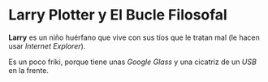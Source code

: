 # Larry Plotter y El Bucle Filosofal

**Larry** es un niño huérfano que vive con sus tíos que le tratan mal (le hacen usar *Internet Explorer*).

Es un poco friki, porque tiene unas *Google Glass* y una cicatriz de un *USB* en la frente. 
